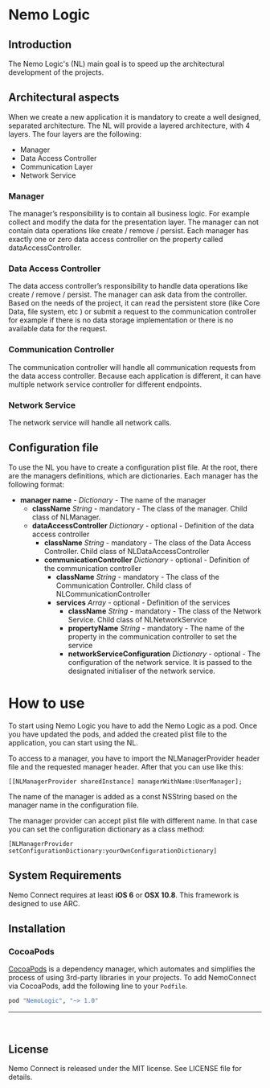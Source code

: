 # Nemo Logic

## Introduction

The Nemo Logic's (NL) main goal is to speed up the architectural development of the projects.

## Architectural aspects

When we create a new application it is mandatory to create a well designed, separated architecture. The NL will provide a layered architecture, with 4 layers. The four layers are the following: 

- Manager
- Data Access Controller
- Communication Layer
- Network Service

### Manager

The manager’s responsibility is to contain all business logic. For example collect and modify the data for the presentation layer. The manager can not contain data operations like create / remove / persist. Each manager has exactly one or zero data access controller on the property called dataAccessController. 

### Data Access Controller 

The data access controller’s responsibility to handle data operations like create / remove / persist. The manager can ask data from the controller. Based on the needs of the project, it can read the persistent store (like Core Data, file system, etc ) or submit a request to the communication controller for example if there is no data storage implementation or there is no available data for the request.

### Communication Controller 

The communication controller will handle all communication requests from the data access controller. Because each application is different, it can have multiple network service controller for different endpoints.

### Network Service 

The network service will handle all network calls.

## Configuration file

To use the NL you have to create a configuration plist file. At the root, there are the managers definitions, which are dictionaries. Each manager has the following format:

- **manager name** - *Dictionary* - The name of the manager
	- **className** *String* - mandatory - The class of the manager. Child class of NLManager. 
	- **dataAccessController** *Dictionary* - optional - Definition of the data access controller
	 	- **className**  *String* - mandatory - The class of the Data Access Controller. Child class of NLDataAccessController
		- **communicationController** *Dictionary* - optional - Definition of the communication controller
			 - **className** *String* - mandatory - The class of the Communication Controller. Child class of NLCommunicationController
			- **services** *Array* - optional - Definition of the services
				- **className** *String* - mandatory - The class of the Network Service. Child class of NLNetworkService
				- **propertyName**  *String* - mandatory - The name of the property in the communication controller to set the service
				- **networkServiceConfiguration** *Dictionary* - optional - The configuration of the network service. It is passed to the designated initialiser of the network service.


# How to use

To start using Nemo Logic you have to add the Nemo Logic as a pod. Once you have updated the pods, and added the created plist file to the application, you can start using the NL.

To access to a manager, you have to import the NLManagerProvider header file and the requested manager header. After that you can use like this: 

`[[NLManagerProvider sharedInstance] managerWithName:UserManager];`

The name of the manager is added as a const NSString based on the manager name in the configuration file.

The manager provider can accept plist file with different name. In that case you can set the configuration dictionary as a class method:

`[NLManagerProvider setConfigurationDictionary:yourOwnConfigurationDictionary]`

## System Requirements
Nemo Connect requires at least **iOS 6** or **OSX 10.8**. This framework is designed to use ARC.

## Installation 

### CocoaPods

[CocoaPods](http://cocoapods.org) is a dependency manager, which automates and simplifies the process of using 3rd-party libraries in your projects. To add NemoConnect via CocoaPods, add the following line to your `Podfile`.

```ruby
pod "NemoLogic", "~> 1.0"
```
***


<br />

## License

Nemo Connect is released under the MIT license. See LICENSE file for details.

<br >